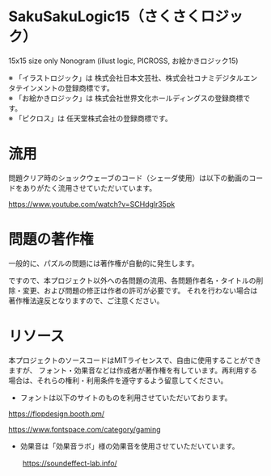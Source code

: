 # SakuSakuLogic15（さくさくロジック）
15x15 size only Nonogram (illust logic, PICROSS, お絵かきロジック15)

※ 「イラストロジック」は 株式会社日本文芸社、株式会社コナミデジタルエンタテインメントの登録商標です。<br>
※ 「お絵かきロジック」は 株式会社世界文化ホールディングスの登録商標です。<br>
※ 「ピクロス」は 任天堂株式会社の登録商標です。

# 流用

問題クリア時のショックウェーブのコード（シェーダ使用）は以下の動画のコードをありがたく流用させていただいています。

https://www.youtube.com/watch?v=SCHdglr35pk

# 問題の著作権

一般的に、パズルの問題には著作権が自動的に発生します。

ですので、本プロジェクト以外への各問題の流用、各問題作者名・タイトルの削除・変更、および問題の修正は作者の許可が必要です。
それを行わない場合は著作権法違反となりますので、ご注意ください。

# リソース

本プロジェクトのソースコードはMITライセンスで、自由に使用することができますが、
フォント・効果音などは作成者が著作権を有しています。再利用する場合は、それらの権利・利用条件を遵守するよう留意してください。

- フォントは以下のサイトのものを利用させていただいております。

https://flopdesign.booth.pm/

https://www.fontspace.com/category/gaming

- 効果音は「効果音ラボ」様の効果音を使用させていただいています。

　　https://soundeffect-lab.info/

